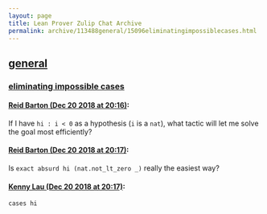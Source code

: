 ```yaml
---
layout: page
title: Lean Prover Zulip Chat Archive 
permalink: archive/113488general/15096eliminatingimpossiblecases.html
---
```


## [general](index.html)
### [eliminating impossible cases](15096eliminatingimpossiblecases.html)

#### [Reid Barton (Dec 20 2018 at 20:16)](https://leanprover.zulipchat.com/#narrow/stream/113488-general/topic/eliminating%20impossible%20cases/near/152279702):
If I have `hi : i < 0` as a hypothesis (`i` is a `nat`), what tactic will let me solve the goal most efficiently?

#### [Reid Barton (Dec 20 2018 at 20:17)](https://leanprover.zulipchat.com/#narrow/stream/113488-general/topic/eliminating%20impossible%20cases/near/152279750):
Is `exact absurd hi (nat.not_lt_zero _)` really the easiest way?

#### [Kenny Lau (Dec 20 2018 at 20:17)](https://leanprover.zulipchat.com/#narrow/stream/113488-general/topic/eliminating%20impossible%20cases/near/152279761):
`cases hi`

